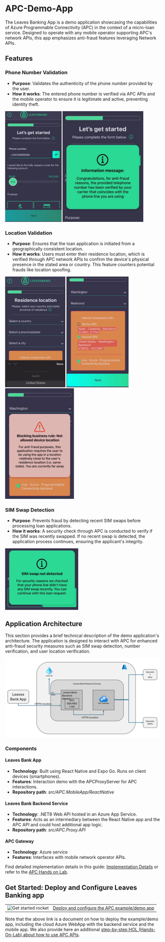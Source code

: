 # APC-Demo-App

The Leaves Banking App is a demo application showcasing the capabilities of Azure Programmable Connectivity (APC) in the context of a micro-loan service. Designed to operate with any mobile operator supporting APC's network APIs, this app emphasizes anti-fraud features leveraging Network APIs.

## Features

### Phone Number Validation

- **Purpose**: Validates the authenticity of the phone number provided by the user.
- **How it works**: The entered phone number is verified via APC APIs and the mobile operator to ensure it is legitimate and active, preventing identity theft.

<img src="./imgs/leaves-image-33.png" alt="alt text" style="max-height: 360px;"/>
<img src="./imgs/leaves-IMAGE-34.png" alt="alt text" style="max-height: 360px;"/>

### Location Validation

- **Purpose**: Ensures that the loan application is initiated from a geographically consistent location.
- **How it works**: Users must enter their residence location, which is verified through APC network APIs to confirm the device's physical presence in the stated area or country. This feature counters potential frauds like location spoofing.

<img src="./imgs/leaves-IMAGE-30.png" alt="alt text" style="max-height: 360px;"/>
<img src="./imgs/leaves-IMAGE-31.png" alt="alt text" style="max-height: 360px;"/>
<img src="./imgs/leaves-IMAGE-32.png" alt="alt text" style="max-height: 360px;"/>

### SIM Swap Detection

- **Purpose**: Prevents fraud by detecting recent SIM swaps before processing loan applications.
- **How it works**: A security check through APC is conducted to verify if the SIM was recently swapped. If no recent swap is detected, the application process continues, ensuring the applicant's integrity.

<img src="./imgs/leaves-IMAGE-35.png" alt="Phone Number Validation" style="max-height: 200px;"/>

## Application Architecture

This section provides a brief technical description of the demo application's architecture. The application is designed to interact with APC for enhanced anti-fraud security measures such as SIM swap detection, number verification, and user location verification.

<img src="./imgs/leaves-IMAGE-36.png" alt="Architecture Diagram" style="max-height: 360px;"/>

### Components

#### Leaves Bank App

- **Technology**: Built using React Native and Expo Go. Runs on client devices (smartphones).
- **Features**: Interaction demo with the APCProxyServer for APC interactions.
- **Repository path**: *src/APC.MobileApp/ReactNative*

#### Leaves Bank Backend Service

- **Technology**: .NET8 Web API hosted in an Azure App Service.
- **Features**: Acts as an intermediary between the React Native app and the APC API and could host additional app logic.
- **Repository path**: *src/APC.Proxy.API*

#### APC Gateway

- **Technology**: Azure service
- **Features**: Interfaces with mobile network operator APIs.

Find detailed implementation details in this guide: [Implementation Details](leaves-implementation-details.md) or refer to the [APC Hands on Lab](./APC-HOL.md).

## Get Started: Deploy and Configure Leaves Banking app

| | |
|--------|--------|
| <img width="150" alt="Get started rocket" src="https://github.com/MSFT-SMT-ACCELERATORS/APC-Demo-App/assets/1712635/f738cb51-b237-4b60-9d45-cf976e03c714"> | [Deploy and configure the APC example/demo app](leaves-deployment.md) |

Note that the above link is a document on how to deploy the example/demo app, including the cloud Azure WebApp with the backend service and the mobile app.
We also provide here an additional [step-by-step HOL (Hands-On-Lab) about how to use APC APIs](/main/docs/APC-HOL.md). 

